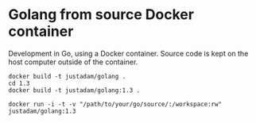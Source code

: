 Golang from source Docker container
===================================

Development in Go, using a Docker container.  Source code is kept on the host computer outside of the container.

```
docker build -t justadam/golang .
cd 1.3
docker build -t justadam/golang:1.3 .
```

```
docker run -i -t -v "/path/to/your/go/source/:/workspace:rw" justadam/golang:1.3
```
